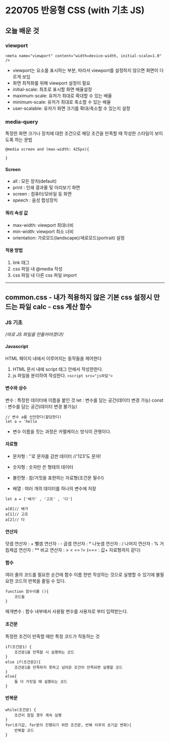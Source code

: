# 220705 반응형 CSS (with 기초 JS) 

## 오늘 배운 것

### viewport
```
<meta name="viewport" content="width=device-width, initial-scale=1.0" />
```
 - viewport는 요소를 표시하는 부분, 따라서 viewport를 설정하지 않으면 화면이 다르게 보임
 - 화면 최적화를 위해 viewport 설정이 필요
  - initial-scale: 최초로 표시할 화면 배율설정
  - maximum-scale: 유저가 최대로 확대할 수 있는 배율
  - minimum-scale: 유저가 최대로 축소할 수 있는 배율
  - user-scalable: 유저가 화면 크기를 확대/축소할 수 있는지 설정

### media-query
특정한 화면 크기나 장치에 대한 조건으로 해당 조건을 만족할 때 작성한 스타일이 보이도록 하는 문법

```
@media screen and (max-width: 425px){

}
```
#### Screen
- all : 모든 장치(default)
- print : 인쇄 결과물 및 미리보기 화면
- screen : 컴퓨터/모바일 등 화면
- speech : 음성 합성장치

#### 쿼리 속성 값
- max-width: viewport 최대너비
- min-width: viewport 최소 너비
- orientation: 가로모드(landscape)/세로모드(portrait) 설정

#### 적용 방법
1. link 태그
2. css 파일 내 @media 작성
3. css 파일 내 다른 css 파일 import

----
common.css - 내가 적용하지 않은 기본 css 설정시 만드는 파일
calc - css 계산 함수
----

### JS 기초
/*따로 JS 파일을 만들어야겠다!*/

#### Javascript
HTML 페이지 내에서 이루어지는 동작들을 제어한다

1. HTML 문서 내에 script 태그 안에서 작성한한다.
2. js 파일을 분리하여 작성한다. `<script src="js파일">`

#### 변수와 상수
변수 : 특정한 데이터에 이름을 붙인 것
let :  변수를 담는 공간(데이터 변경 가능)
const : 변수를 담는 공간(데이터 변경 불가능) 
```
// 변수 a를 선언한다(할당한다)
let a = 'hello
```
 - 변수 이름을 짓는 과정은 카멜케이스 방식이 관행이다.

#### 자료형
 - 문자형 : ''로 문자를  감싼 데이터 //'123'도 문자!
 - 숫자형 : 숫자만 쓴 형태의 데이터
 - 불린형 : 참/거짓을 표현하는 자료형(조건문 필수!)

 - 배열 : 여러 개의 데이터를 하나의 변수에 저장
 ```
 let a = ['배가' , '고프' , '다']

 a[0]// 배가
 a[1]// 고프
 a[2]// 다
 ```
#### 연산자
 덧셈 연산자 : +
 뺄셈 연산자 : -
 곱셈 연산자 : *
 나눗셈 연산자 : /
 나머지 연산자 : %
 거듭제곱 연산자 : **
 비교 연산자 : > < == != (=== : 값+ 자료형까지 같다)

#### 함수
여러 줄의 코드를 필요한 순간에 함수 이름 한번 작성하는 것으로 실행할 수 있기에 불필요한 코드의 반복을 줄일 수 있다. 
```
function 함수이름 (){
	코드들
}
```
매개변수 : 함수 내부에서 사용될 변수를 사용자로 부터 입력받는다.

#### 조건문
특정한 조건이 만족할 때만 특정 코드가 작동하는 것
```
if(조건문1) {
	조건문1을 만족할 시 실행하는 코드
}
else if(조건문2){
	조건문1을 만족하지 못하고 넘어온 조건이 만족되면 실행할 코드
}
else{
	둘 다 거짓일 때 실행되는 코드
}
```
#### 반복문
```
while(조건문) {
	조건이 참일 경우 계속 실행
}
for(초기값, for문이 진행되기 위한 조건문, 반복 이후의 초기값 변화){
	반복할 코드
}
```
